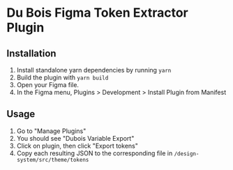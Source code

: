 # Du Bois Figma Token Extractor Plugin

## Installation

1. Install standalone yarn dependencies by running `yarn`
2. Build the plugin with `yarn build`
3. Open your Figma file.
4. In the Figma menu, Plugins > Development > Install Plugin from Manifest

## Usage

1. Go to "Manage Plugins"
2. You should see "Dubois Variable Export"
3. Click on plugin, then click "Export tokens"
4. Copy each resulting JSON to the corresponding file in `/design-system/src/theme/tokens`

